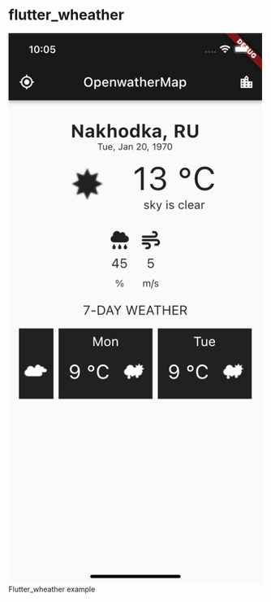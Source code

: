 # flutter_wheather
<img src = "https://github.com/sergemalibu/flutter_weather_example/blob/main/WeatherScreen.png" width = "500"> 
Flutter_wheather example




